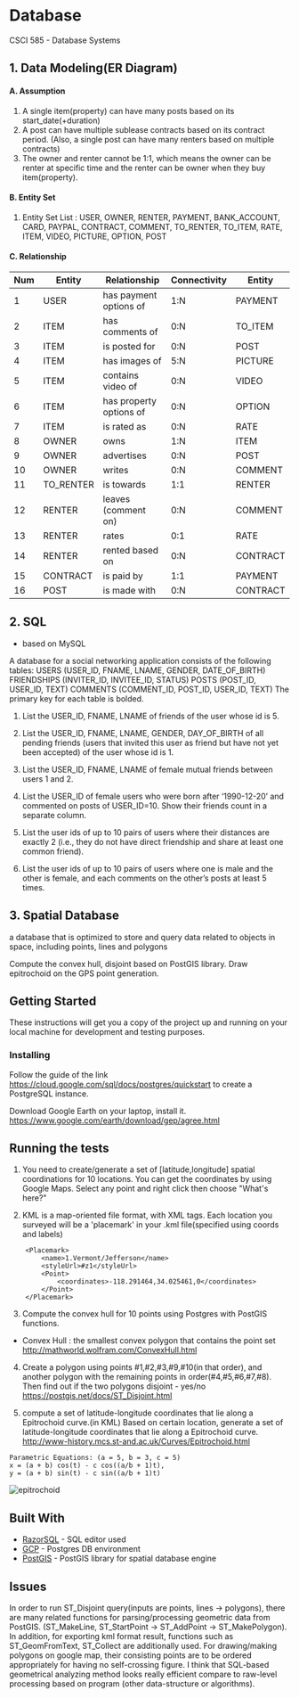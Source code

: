 # Database

CSCI 585 - Database Systems

## 1. Data Modeling(ER Diagram)

#### A. Assumption 
1. A single item(property) can have many posts based on its start_date(+duration)
2. A post can have multiple sublease contracts based on its contract period. (Also, a single post can have many renters based on multiple contracts)
3. The owner and renter cannot be 1:1, which means the owner can be renter at specific time and the renter can be owner when they buy item(property).

#### B. Entity Set
1. Entity Set List : USER, OWNER, RENTER, PAYMENT, BANK_ACCOUNT, CARD, PAYPAL, CONTRACT, COMMENT, TO_RENTER, TO_ITEM, RATE, ITEM, VIDEO, PICTURE, OPTION, POST

#### C. Relationship

Num | Entity | Relationship   | Connectivity | Entity
--- | ------ | ----------------- | ------------ | ------ 
1 | USER | has payment options of | 1:N | PAYMENT 
2 | ITEM | has comments of | 0:N | TO_ITEM
3 | ITEM | is posted for | 0:N | POST
4 | ITEM | has images of | 5:N | PICTURE
5 | ITEM | contains video of | 0:N | VIDEO
6 | ITEM | has property options of | 0:N | OPTION
7 | ITEM | is rated as | 0:N | RATE
8 | OWNER | owns | 1:N | ITEM
9 | OWNER | advertises | 0:N | POST
10 | OWNER | writes | 0:N | COMMENT
11 | TO_RENTER | is towards | 1:1 | RENTER
12 | RENTER | leaves (comment on) | 0:N | COMMENT
13 | RENTER | rates | 0:1 | RATE
14 | RENTER | rented based on | 0:N | CONTRACT
15 | CONTRACT | is paid by | 1:1 | PAYMENT
16 | POST | is made with | 0:N | CONTRACT



## 2. SQL
- based on MySQL

A database for a social networking application consists of the following tables:USERS (USER_ID, FNAME, LNAME, GENDER, DATE_OF_BIRTH)FRIENDSHIPS (INVITER_ID, INVITEE_ID, STATUS)POSTS (POST_ID, USER_ID, TEXT)COMMENTS (COMMENT_ID, POST_ID, USER_ID, TEXT)The primary key for each table is bolded.

1. List the USER_ID, FNAME, LNAME of friends of the user whose id is 5.


2. List the USER_ID, FNAME, LNAME, GENDER, DAY_OF_BIRTH of all pending friends (usersthat invited this user as friend but have not yet been accepted) of the user whose id is 1.


3. List the USER_ID, FNAME, LNAME of female mutual friends between users 1 and 2.


4. List the USER_ID of female users who were born after ‘1990-12-20’ and commented on posts ofUSER_ID=10. Show their friends count in a separate column.


5. List the user ids of up to 10 pairs of users where their distances are exactly 2 (i.e., they do not havedirect friendship and share at least one common friend).


6. List the user ids of up to 10 pairs of users where one is male and the other is female, and eachcomments on the other’s posts at least 5 times.



## 3. Spatial Database

a database that is optimized to store and query data related to objects inspace, including points, lines and polygons

Compute the convex hull, disjoint based on PostGIS library.
Draw epitrochoid on the GPS point generation. 

## Getting Started

These instructions will get you a copy of the project up and running on your local machine for development and testing purposes. 

### Installing

Follow the guide of the link https://cloud.google.com/sql/docs/postgres/quickstart
to create a PostgreSQL instance. 

Download Google Earth on your laptop, install it.
https://www.google.com/earth/download/gep/agree.html

## Running the tests

1. You need to create/generate a set of [latitude,longitude] spatial coordinations for 10 locations.
You can get the coordinates by using Google Maps. Select any point and right click then choose "What's here?"


2. KML is a map-oriented file format, with XML tags. Each location you surveyed will be a 'placemark' in your
.kml file(specified using coords and labels)

```
	<Placemark>
		<name>1.Vermont/Jefferson</name>
		<styleUrl>#z1</styleUrl>
		<Point>
			<coordinates>-118.291464,34.025461,0</coordinates>
		</Point>
	</Placemark>
```

3. Compute the convex hull for 10 points using Postgres with PostGIS functions.
* Convex Hull : the smallest convex polygon that contains the point set
http://mathworld.wolfram.com/ConvexHull.html

4. Create a polygon using points #1,#2,#3,#9,#10(in that order), and another polygon with  the 
remaining points in order(#4,#5,#6,#7,#8). 
Then find out if the two polygons disjoint - yes/no
https://postgis.net/docs/ST_Disjoint.html


5. compute a set of latitude-longitude coordinates that lie along a Epitrochoid curve.(in KML)
Based on certain location, generate a set of latitude-longitude coordinates that lie 
along a Epitrochoid curve.
http://www-history.mcs.st-and.ac.uk/Curves/Epitrochoid.html

```
Parametric Equations: (a = 5, b = 3, c = 5)
x = (a + b) cos(t) - c cos((a/b + 1)t),
y = (a + b) sin(t) - c sin((a/b + 1)t)
```

![epitrochoid](https://github.com/chanship/Database/blob/master/spatialDB/epitrochoid.png)

## Built With

* [RazorSQL](https://razorsql.com/) - SQL editor used
* [GCP](https://cloud.google.com/sql/docs/postgres/quickstart) - Postgres DB environment
* [PostGIS](https://postgis.net/) - PostGIS library for spatial database engine

## Issues

In order to run ST_Disjoint query(inputs are points, lines -> polygons), there are many related functions for
parsing/processing geometric data from PostGIS. (ST_MakeLine, ST_StartPoint -> ST_AddPoint ->
ST_MakePolygon). In addition, for exporting kml format result, functions such as ST_GeomFromText,
ST_Collect are additionally used. For drawing/making polygons on google map, their consisting points are to
be ordered appropriately for having no self-crossing figure. I think that SQL-based geometrical analyzing
method looks really efficient compare to raw-level processing based on program (other data-structure or
algorithms).




